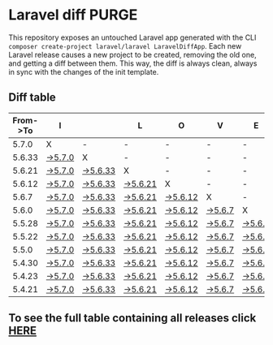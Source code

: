 # Laravel diff PURGE

This repository exposes an untouched Laravel app generated with the CLI
`composer create-project laravel/laravel LaravelDiffApp`. Each new Laravel release causes a new project to be created, removing the old one, and getting a diff between them. This way, the diff is always clean, always in sync with the changes of the init template.

## Diff table

| From->To | I                                                                                               |                                                                                                   | L                                                                                                 | O                                                                                                 | V                                                                                               | E                                                                                               |                                                                                                   | D                                                                                                 | I                                                                                               | F                                                                                                 | F                                                                                                 | S   |
| -------- | ----------------------------------------------------------------------------------------------- | ------------------------------------------------------------------------------------------------- | ------------------------------------------------------------------------------------------------- | ------------------------------------------------------------------------------------------------- | ----------------------------------------------------------------------------------------------- | ----------------------------------------------------------------------------------------------- | ------------------------------------------------------------------------------------------------- | ------------------------------------------------------------------------------------------------- | ----------------------------------------------------------------------------------------------- | ------------------------------------------------------------------------------------------------- | ------------------------------------------------------------------------------------------------- | --- |
| 5.7.0    | X                                                                                               | -                                                                                                 | -                                                                                                 | -                                                                                                 | -                                                                                               | -                                                                                               | -                                                                                                 | -                                                                                                 | -                                                                                               | -                                                                                                 | -                                                                                                 | -   |
| 5.6.33   | [->5.7.0](https://github.com/guhungry/laravel-diff-purge/compare/release/5.6.33..release/5.7.0) | X                                                                                                 | -                                                                                                 | -                                                                                                 | -                                                                                               | -                                                                                               | -                                                                                                 | -                                                                                                 | -                                                                                               | -                                                                                                 | -                                                                                                 | -   |
| 5.6.21   | [->5.7.0](https://github.com/guhungry/laravel-diff-purge/compare/release/5.6.21..release/5.7.0) | [->5.6.33](https://github.com/guhungry/laravel-diff-purge/compare/release/5.6.21..release/5.6.33) | X                                                                                                 | -                                                                                                 | -                                                                                               | -                                                                                               | -                                                                                                 | -                                                                                                 | -                                                                                               | -                                                                                                 | -                                                                                                 | -   |
| 5.6.12   | [->5.7.0](https://github.com/guhungry/laravel-diff-purge/compare/release/5.6.12..release/5.7.0) | [->5.6.33](https://github.com/guhungry/laravel-diff-purge/compare/release/5.6.12..release/5.6.33) | [->5.6.21](https://github.com/guhungry/laravel-diff-purge/compare/release/5.6.12..release/5.6.21) | X                                                                                                 | -                                                                                               | -                                                                                               | -                                                                                                 | -                                                                                                 | -                                                                                               | -                                                                                                 | -                                                                                                 | -   |
| 5.6.7    | [->5.7.0](https://github.com/guhungry/laravel-diff-purge/compare/release/5.6.7..release/5.7.0)  | [->5.6.33](https://github.com/guhungry/laravel-diff-purge/compare/release/5.6.7..release/5.6.33)  | [->5.6.21](https://github.com/guhungry/laravel-diff-purge/compare/release/5.6.7..release/5.6.21)  | [->5.6.12](https://github.com/guhungry/laravel-diff-purge/compare/release/5.6.7..release/5.6.12)  | X                                                                                               | -                                                                                               | -                                                                                                 | -                                                                                                 | -                                                                                               | -                                                                                                 | -                                                                                                 | -   |
| 5.6.0    | [->5.7.0](https://github.com/guhungry/laravel-diff-purge/compare/release/5.6.0..release/5.7.0)  | [->5.6.33](https://github.com/guhungry/laravel-diff-purge/compare/release/5.6.0..release/5.6.33)  | [->5.6.21](https://github.com/guhungry/laravel-diff-purge/compare/release/5.6.0..release/5.6.21)  | [->5.6.12](https://github.com/guhungry/laravel-diff-purge/compare/release/5.6.0..release/5.6.12)  | [->5.6.7](https://github.com/guhungry/laravel-diff-purge/compare/release/5.6.0..release/5.6.7)  | X                                                                                               | -                                                                                                 | -                                                                                                 | -                                                                                               | -                                                                                                 | -                                                                                                 | -   |
| 5.5.28   | [->5.7.0](https://github.com/guhungry/laravel-diff-purge/compare/release/5.5.28..release/5.7.0) | [->5.6.33](https://github.com/guhungry/laravel-diff-purge/compare/release/5.5.28..release/5.6.33) | [->5.6.21](https://github.com/guhungry/laravel-diff-purge/compare/release/5.5.28..release/5.6.21) | [->5.6.12](https://github.com/guhungry/laravel-diff-purge/compare/release/5.5.28..release/5.6.12) | [->5.6.7](https://github.com/guhungry/laravel-diff-purge/compare/release/5.5.28..release/5.6.7) | [->5.6.0](https://github.com/guhungry/laravel-diff-purge/compare/release/5.5.28..release/5.6.0) | X                                                                                                 | -                                                                                                 | -                                                                                               | -                                                                                                 | -                                                                                                 | -   |
| 5.5.22   | [->5.7.0](https://github.com/guhungry/laravel-diff-purge/compare/release/5.5.22..release/5.7.0) | [->5.6.33](https://github.com/guhungry/laravel-diff-purge/compare/release/5.5.22..release/5.6.33) | [->5.6.21](https://github.com/guhungry/laravel-diff-purge/compare/release/5.5.22..release/5.6.21) | [->5.6.12](https://github.com/guhungry/laravel-diff-purge/compare/release/5.5.22..release/5.6.12) | [->5.6.7](https://github.com/guhungry/laravel-diff-purge/compare/release/5.5.22..release/5.6.7) | [->5.6.0](https://github.com/guhungry/laravel-diff-purge/compare/release/5.5.22..release/5.6.0) | [->5.5.28](https://github.com/guhungry/laravel-diff-purge/compare/release/5.5.22..release/5.5.28) | X                                                                                                 | -                                                                                               | -                                                                                                 | -                                                                                                 | -   |
| 5.5.0    | [->5.7.0](https://github.com/guhungry/laravel-diff-purge/compare/release/5.5.0..release/5.7.0)  | [->5.6.33](https://github.com/guhungry/laravel-diff-purge/compare/release/5.5.0..release/5.6.33)  | [->5.6.21](https://github.com/guhungry/laravel-diff-purge/compare/release/5.5.0..release/5.6.21)  | [->5.6.12](https://github.com/guhungry/laravel-diff-purge/compare/release/5.5.0..release/5.6.12)  | [->5.6.7](https://github.com/guhungry/laravel-diff-purge/compare/release/5.5.0..release/5.6.7)  | [->5.6.0](https://github.com/guhungry/laravel-diff-purge/compare/release/5.5.0..release/5.6.0)  | [->5.5.28](https://github.com/guhungry/laravel-diff-purge/compare/release/5.5.0..release/5.5.28)  | [->5.5.22](https://github.com/guhungry/laravel-diff-purge/compare/release/5.5.0..release/5.5.22)  | X                                                                                               | -                                                                                                 | -                                                                                                 | -   |
| 5.4.30   | [->5.7.0](https://github.com/guhungry/laravel-diff-purge/compare/release/5.4.30..release/5.7.0) | [->5.6.33](https://github.com/guhungry/laravel-diff-purge/compare/release/5.4.30..release/5.6.33) | [->5.6.21](https://github.com/guhungry/laravel-diff-purge/compare/release/5.4.30..release/5.6.21) | [->5.6.12](https://github.com/guhungry/laravel-diff-purge/compare/release/5.4.30..release/5.6.12) | [->5.6.7](https://github.com/guhungry/laravel-diff-purge/compare/release/5.4.30..release/5.6.7) | [->5.6.0](https://github.com/guhungry/laravel-diff-purge/compare/release/5.4.30..release/5.6.0) | [->5.5.28](https://github.com/guhungry/laravel-diff-purge/compare/release/5.4.30..release/5.5.28) | [->5.5.22](https://github.com/guhungry/laravel-diff-purge/compare/release/5.4.30..release/5.5.22) | [->5.5.0](https://github.com/guhungry/laravel-diff-purge/compare/release/5.4.30..release/5.5.0) | X                                                                                                 | -                                                                                                 | -   |
| 5.4.23   | [->5.7.0](https://github.com/guhungry/laravel-diff-purge/compare/release/5.4.23..release/5.7.0) | [->5.6.33](https://github.com/guhungry/laravel-diff-purge/compare/release/5.4.23..release/5.6.33) | [->5.6.21](https://github.com/guhungry/laravel-diff-purge/compare/release/5.4.23..release/5.6.21) | [->5.6.12](https://github.com/guhungry/laravel-diff-purge/compare/release/5.4.23..release/5.6.12) | [->5.6.7](https://github.com/guhungry/laravel-diff-purge/compare/release/5.4.23..release/5.6.7) | [->5.6.0](https://github.com/guhungry/laravel-diff-purge/compare/release/5.4.23..release/5.6.0) | [->5.5.28](https://github.com/guhungry/laravel-diff-purge/compare/release/5.4.23..release/5.5.28) | [->5.5.22](https://github.com/guhungry/laravel-diff-purge/compare/release/5.4.23..release/5.5.22) | [->5.5.0](https://github.com/guhungry/laravel-diff-purge/compare/release/5.4.23..release/5.5.0) | [->5.4.30](https://github.com/guhungry/laravel-diff-purge/compare/release/5.4.23..release/5.4.30) | X                                                                                                 | -   |
| 5.4.21   | [->5.7.0](https://github.com/guhungry/laravel-diff-purge/compare/release/5.4.21..release/5.7.0) | [->5.6.33](https://github.com/guhungry/laravel-diff-purge/compare/release/5.4.21..release/5.6.33) | [->5.6.21](https://github.com/guhungry/laravel-diff-purge/compare/release/5.4.21..release/5.6.21) | [->5.6.12](https://github.com/guhungry/laravel-diff-purge/compare/release/5.4.21..release/5.6.12) | [->5.6.7](https://github.com/guhungry/laravel-diff-purge/compare/release/5.4.21..release/5.6.7) | [->5.6.0](https://github.com/guhungry/laravel-diff-purge/compare/release/5.4.21..release/5.6.0) | [->5.5.28](https://github.com/guhungry/laravel-diff-purge/compare/release/5.4.21..release/5.5.28) | [->5.5.22](https://github.com/guhungry/laravel-diff-purge/compare/release/5.4.21..release/5.5.22) | [->5.5.0](https://github.com/guhungry/laravel-diff-purge/compare/release/5.4.21..release/5.5.0) | [->5.4.30](https://github.com/guhungry/laravel-diff-purge/compare/release/5.4.21..release/5.4.30) | [->5.4.23](https://github.com/guhungry/laravel-diff-purge/compare/release/5.4.21..release/5.4.23) | X   |

## To see the full table containing all releases click [HERE](https://github.com/guhungry/laravel-diff-purge/)
